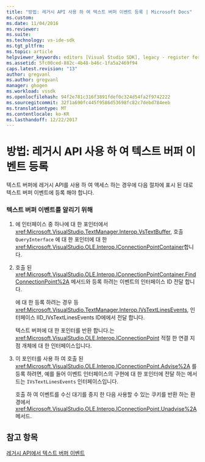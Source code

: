 ```yaml
---
title: "방법: 레거시 API 사용 하 여 텍스트 버퍼 이벤트 등록 | Microsoft Docs"
ms.custom: 
ms.date: 11/04/2016
ms.reviewer: 
ms.suite: 
ms.technology: vs-ide-sdk
ms.tgt_pltfrm: 
ms.topic: article
helpviewer_keywords: editors [Visual Studio SDK], legacy - register for text buffer events
ms.assetid: 5fc00ced-882c-4b48-b46c-1fa5a2469f94
caps.latest.revision: "13"
author: gregvanl
ms.author: gregvanl
manager: ghogen
ms.workload: vssdk
ms.openlocfilehash: 94f2e781c316f3891fdef0c324d54fa2f9742222
ms.sourcegitcommit: 32f1a690fc445f9586d53698fc82c7debd784eeb
ms.translationtype: MT
ms.contentlocale: ko-KR
ms.lasthandoff: 12/22/2017
---
```

# <a name="how-to-register-for-text-buffer-events-with-the-legacy-api"></a>방법: 레거시 API 사용 하 여 텍스트 버퍼 이벤트 등록
텍스트 버퍼에 레거시 API를 사용 하 여 액세스 하는 경우에 다음 절차에 표시 된 대로 텍스트 버퍼 이벤트에 등록 해야 합니다.  
  
### <a name="to-advise-text-buffer-events"></a>텍스트 버퍼 이벤트를 알리기 위해  
  
1.  에 인터페이스 중 하나에 대 한 포인터에서 <xref:Microsoft.VisualStudio.TextManager.Interop.VsTextBuffer>, 호출 `QueryInterface` 에 대 한 포인터에 대 한 <xref:Microsoft.VisualStudio.OLE.Interop.IConnectionPointContainer>합니다.  
  
2.  호출 된 <xref:Microsoft.VisualStudio.OLE.Interop.IConnectionPointContainer.FindConnectionPoint%2A> 메서드와 등록 하려는 이벤트의 인터페이스 ID 전달 합니다.  
  
     에 대 한 등록 하려는 경우 등 <xref:Microsoft.VisualStudio.TextManager.Interop.IVsTextLinesEvents>, 인터페이스 IID_IVsTextLinesEvents ID에에서 전달 합니다.  
  
     텍스트 버퍼에 대 한 포인터를 반환 합니다.는 <xref:Microsoft.VisualStudio.OLE.Interop.IConnectionPoint> 적절 한 연결 지점 개체에 대 한 인터페이스입니다.  
  
3.  이 포인터를 사용 하 여 호출 된 <xref:Microsoft.VisualStudio.OLE.Interop.IConnectionPoint.Advise%2A> 를 등록 하려면, 예를 들어 이벤트 인터페이스의 구현에 대 한 포인터에 전달 하는 메서드는 `IVsTextLinesEvents` 인터페이스입니다.  
  
     호출 하 여 이벤트를 수신 대기를 중지 한 다음 사용할 수 있는 쿠키를 반환 하는 환경에서 <xref:Microsoft.VisualStudio.OLE.Interop.IConnectionPoint.Unadvise%2A> 메서드.  
  
## <a name="see-also"></a>참고 항목  
 [레거시 API에서 텍스트 버퍼 이벤트](../extensibility/text-buffer-events-in-the-legacy-api.md)